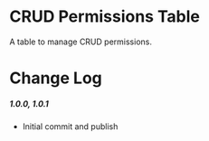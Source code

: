 # CRUD Permissions Table

A table to manage CRUD permissions.

# Change Log

##### 1.0.0, 1.0.1
- Initial commit and publish
